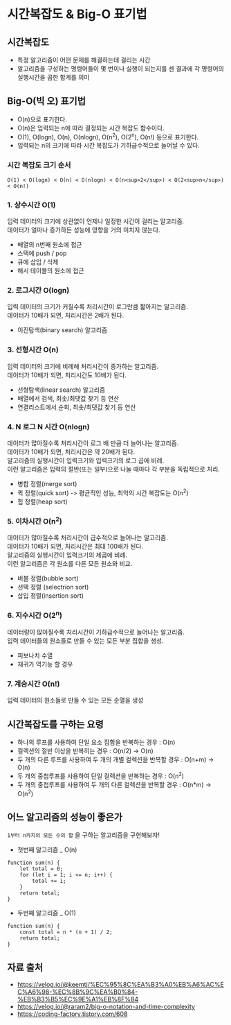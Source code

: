 # 시간복잡도 & Big-O 표기법

## 시간복잡도

- 특정 알고리즘이 어떤 문제를 해결하는데 걸리는 시간
- 알고리즘을 구성하는 명령어들이 몇 번이나 실행이 되는지를 센 결과에 각 명령어의 실행시간을 곱한 합계를 의미

## Big-O(빅 오) 표기법

- O(n)으로 표기한다.
- O(n)은 입력되는 n에 따라 결정되는 시간 복잡도 함수이다.
- O(1), O(logn), O(n), O(nlogn), O(n<sup>2</sup>), O(2<sup>n</sup>), O(n!) 등으로 표기한다.
- 입력되는 n의 크기에 따라 시간 복잡도가 기하급수적으로 늘어날 수 있다.

### 시간 복잡도 크기 순서

```
O(1) < O(logn) < O(n) < O(nlogn) < O(n<sup>2</sup>) < O(2<sup>n</sup>) < O(n!)
```

### 1. 상수시간 O(1)

입력 데이터의 크기에 상관없이 언제나 일정한 시간이 걸리는 알고리즘. <br>
데이터가 얼마나 증가하든 성능에 영향을 거의 미치지 않는다. <br>

- 배열의 n번째 원소에 접근
- 스택에 push / pop
- 큐에 삽입 / 삭제
- 해시 테이블의 원소에 접근

### 2. 로그시간 O(logn)

입력 데이터의 크기가 커질수록 처리시간이 로그만큼 짧아지는 알고리즘.<br>
데이터가 10배가 되면, 처리시간은 2배가 된다.

- 이진탐색(binary search) 알고리즘

### 3. 선형시간 O(n)

입력 데이터의 크기에 비례해 처리시간이 증가하는 알고리즘.<br>
데이터가 10배가 되면, 처리시간도 10배가 된다. <br>

- 선형탐색(linear search) 알고리즘
- 배열에서 검색, 최솟/최댓값 찾기 등 연산
- 연결리스트에서 순회, 최솟/최댓값 찾기 등 연산

### 4. N 로그 N 시간 O(nlogn)

데이터가 많아질수록 처리시간이 로그 배 만큼 더 늘어나는 알고리즘.<br>
데이터가 10배가 되면, 처리시간은 약 20배가 된다. <br>
알고리즘의 실행시간이 입력크기와 입력크기의 로그 곱에 비례. <br>
이런 알고리즘은 입력의 절반(또는 일부)으로 나눌 때마다 각 부분을 독립적으로 처리. <br>

- 병합 정렬(merge sort)
- 퀵 정렬(quick sort) -> 평균적인 성능, 최악의 시간 복잡도는 O(n<sup>2</sup>)
- 힙 정렬(heap sort)

### 5. 이차시간 O(n<sup>2</sup>)

데이터가 많아질수록 처리시간이 급수적으로 늘어나는 알고리즘. <br>
데이터가 10배가 되면, 처리시간은 최대 100배가 된다. <br>
알고리즘의 실행시간이 입력크기의 제곱에 비례. <br>
이런 알고리즘은 각 원소를 다른 모든 원소와 비교. <br>

- 버블 정렬(bubble sort)
- 선택 정렬 (selectrion sort)
- 삽입 정렬(insertion sort)

### 6. 지수시간 O(2<sup>n</sup>)

데이터량이 많아질수록 처리시간이 기하급수적으로 늘어나는 알고리즘. <br>
입력 데이터들의 원소들로 만들 수 있는 모든 부분 집합을 생성. <br>

- 피보나치 수열
- 재귀가 역기능 할 경우

### 7. 계승시간 O(n!)

입력 데이터의 원소들로 만들 수 있는 모든 순열을 생성

## 시간복잡도를 구하는 요령

- 하나의 루프를 사용하여 단일 요소 집합을 반복하는 경우 : O(n)
- 컬렉션의 절반 이상을 반복히는 경우 : O(n/2) -> O(n)
- 두 개의 다른 루프를 사용하여 두 개의 개별 컬렉션을 반복할 경우 : O(n+m) -> O(n)
- 두 개의 중첩루프를 사용하여 단일 컬렉션을 반복하는 경우 : O(n<sup>2</sup>)
- 두 개의 중첩루프를 사용하여 두 개의 다른 컬렉션을 반복할 경우 : O(n\*m) -> O(n<sup>2</sup>)

## 어느 알고리즘의 성능이 좋은가

`1부터 n까지의 모든 수의 합` 을 구하는 알고리즘을 구현해보자! <br>

- 첫번째 알고리즘 \_ O(n)

```
function sum(n) {
    let total = 0;
    for (let i = 1; i <= n; i++) {
        total += i;
    }
    return total;
}
```

- 두번째 알고리즘 \_ O(1)

```
function sum(n) {
    const total = n * (n + 1) / 2;
    return total;
}
```

## 자료 출처

- https://velog.io/@keemtj/%EC%95%8C%EA%B3%A0%EB%A6%AC%EC%A6%98-%EC%8B%9C%EA%B0%84-%EB%B3%B5%EC%9E%A1%EB%8F%84
- https://velog.io/@raram2/big-o-notation-and-time-complexity
- https://coding-factory.tistory.com/608
